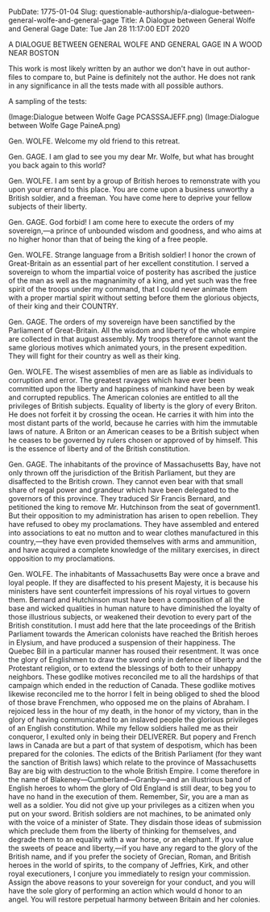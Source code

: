 PubDate: 1775-01-04
Slug: questionable-authorship/a-dialogue-between-general-wolfe-and-general-gage
Title: A Dialogue between General Wolfe and General Gage
Date: Tue Jan 28 11:17:00 EDT 2020

A DIALOGUE BETWEEN GENERAL WOLFE AND GENERAL GAGE IN A WOOD NEAR BOSTON

This work is most likely written by an author we don't have in out author-files to compare to, but Paine is 
definitely not the author. He does not rank in any significance in all the tests made with all possible authors.

A sampling of the tests:

   (Image:Dialogue between Wolfe Gage PCASSSAJEFF.png)  (Image:Dialogue between Wolfe Gage PaineA.png)


Gen. WOLFE. Welcome my old friend to this retreat.

Gen. GAGE. I am glad to see you my dear Mr. Wolfe, but what has brought you back again to this world?

Gen. WOLFE. I am sent by a group of British heroes to remonstrate with you upon your errand to this place. 
You are come upon a business unworthy a British soldier, and a freeman. You have come here to deprive your 
fellow subjects of their liberty.

Gen. GAGE. God forbid! I am come here to execute the orders of my sovereign,—a prince of unbounded wisdom 
and goodness, and who aims at no higher honor than that of being the king of a free people.

Gen. WOLFE. Strange language from a British soldier! I honor the crown of Great-Britain as an essential 
part of her excellent constitution. I served a sovereign to whom the impartial voice of posterity has 
ascribed the justice of the man as well as the magnanimity of a king, and yet such was the free spirit 
of the troops under my command, that I could never animate them with a proper martial spirit without setting 
before them the glorious objects, of their king and their COUNTRY.

Gen. GAGE. The orders of my sovereign have been sanctified by the Parliament of Great-Britain. All the wisdom 
and liberty of the whole empire are collected in that august assembly. My troops therefore cannot want the same 
glorious motives which animated yours, in the present expedition. They will fight for their country as well as their king.

Gen. WOLFE. The wisest assemblies of men are as liable as individuals to corruption and error. The greatest ravages 
which have ever been committed upon the liberty and happiness of mankind have been by weak and corrupted republics. 
The American colonies are entitled to all the privileges of British subjects. Equality of liberty is the glory of 
every Briton. He does not forfeit it by crossing the ocean. He carries it with him into the most distant parts of 
the world, because he carries with him the immutable laws of nature. A Briton or an American ceases to be a British 
subject when he ceases to be governed by rulers chosen or approved of by himself. This is the essence of liberty 
and of the British constitution.

Gen. GAGE. The inhabitants of the province of Massachusetts Bay, have not only thrown off the jurisdiction of the 
British Parliament, but they are disaffected to the British crown. They cannot even bear with that small share of 
regal power and grandeur which have been delegated to the governors of this province. They traduced Sir Francis 
Bernard, and petitioned the king to remove Mr. Hutchinson from the seat of government1. But their opposition to 
my administration has arisen to open rebellion. They have refused to obey my proclamations. They have assembled 
and entered into associations to eat no mutton and to wear clothes manufactured in this country,—they have even 
provided themselves with arms and ammunition, and have acquired a complete knowledge of the military exercises, 
in direct opposition to my proclamations.

Gen. WOLFE. The inhabitants of Massachusetts Bay were once a brave and loyal people. If they are disaffected to 
his present Majesty, it is because his ministers have sent counterfeit impressions of his royal virtues to govern 
them. Bernard and Hutchinson must have been a composition of all the base and wicked qualities in human nature to 
have diminished the loyalty of those illustrious subjects, or weakened their devotion to every part of the British 
constitution. I must add here that the late proceedings of the British Parliament towards the American colonists 
have reached the British heroes in Elysium, and have produced a suspension of their happiness. The Quebec Bill in 
a particular manner has roused their resentment. It was once the glory of Englishmen to draw the sword only in 
defence of liberty and the Protestant religion, or to extend the blessings of both to their unhappy neighbors. 
These godlike motives reconciled me to all the hardships of that campaign which ended in the reduction of Canada. 
These godlike motives likewise reconciled me to the horror I felt in being obliged to shed the blood of those 
brave Frenchmen, who opposed me on the plains of Abraham. I rejoiced less in the hour of my death, in the honor 
of my victory, than in the glory of having communicated to an inslaved people the glorious privileges of an 
English constitution. While my fellow soldiers hailed me as their conqueror, I exulted only in being their DELIVERER. 
But popery and French laws in Canada are but a part of that system of despotism, which has been prepared for the 
colonies. The edicts of the British Parliament (for they want the sanction of British laws) which relate to the 
province of Massachusetts Bay are big with destruction to the whole British Empire. I come therefore in the name 
of Blakeney—Cumberland—Granby—and an illustrious band of English heroes to whom the glory of Old England is still 
dear, to beg you to have no hand in the execution of them. Remember, Sir, you are a man as well as a soldier. 
You did not give up your privileges as a citizen when you put on your sword. British soldiers are not machines, 
to be animated only with the voice of a minister of State. They disdain those ideas of submission which preclude 
them from the liberty of thinking for themselves, and degrade them to an equality with a war horse, or an elephant. 
If you value the sweets of peace and liberty,—if you have any regard to the glory of the British name, and if you 
prefer the society of Grecian, Roman, and British heroes in the world of spirits, to the company of Jeffries, Kirk, 
and other royal executioners, I conjure you immediately to resign your commission. Assign the above reasons to your 
sovereign for your conduct, and you will have the sole glory of performing an action which would d honor to an angel. 
You will restore perpetual harmony between Britain and her colonies.

